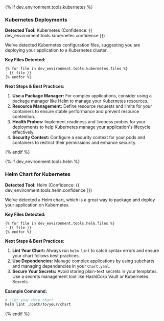 {% if dev_environment.tools.kubernetes %}
### Kubernetes Deployments

**Detected Tool:** Kubernetes (Confidence: {{ dev_environment.tools.kubernetes.confidence }})

We've detected Kubernetes configuration files, suggesting you are deploying your application to a Kubernetes cluster.

**Key Files Detected:**
```
{% for file in dev_environment.tools.kubernetes.files %}
- {{ file }}
{% endfor %}
```

**Next Steps & Best Practices:**

1.  **Use a Package Manager:** For complex applications, consider using a package manager like Helm to manage your Kubernetes resources.
2.  **Resource Management:** Define resource requests and limits for your containers to ensure stable performance and prevent resource contention.
3.  **Health Probes:** Implement readiness and liveness probes for your deployments to help Kubernetes manage your application's lifecycle effectively.
4.  **Security Context:** Configure a security context for your pods and containers to restrict their permissions and enhance security.

{% endif %}

{% if dev_environment.tools.helm %}
### Helm Chart for Kubernetes

**Detected Tool:** Helm (Confidence: {{ dev_environment.tools.helm.confidence }})

We've detected a Helm chart, which is a great way to package and deploy your application on Kubernetes.

**Key Files Detected:**
```
{% for file in dev_environment.tools.helm.files %}
- {{ file }}
{% endfor %}
```

**Next Steps & Best Practices:**

1.  **Lint Your Chart:** Always run `helm lint` to catch syntax errors and ensure your chart follows best practices.
2.  **Use Dependencies:** Manage complex applications by using subcharts and managing dependencies in your `Chart.yaml`.
3.  **Secure Your Secrets:** Avoid storing plain-text secrets in your templates. Use a secrets management tool like HashiCorp Vault or Kubernetes Secrets.

**Example Command:**
```bash
# Lint your Helm chart
helm lint ./path/to/your/chart
```
{% endif %}

